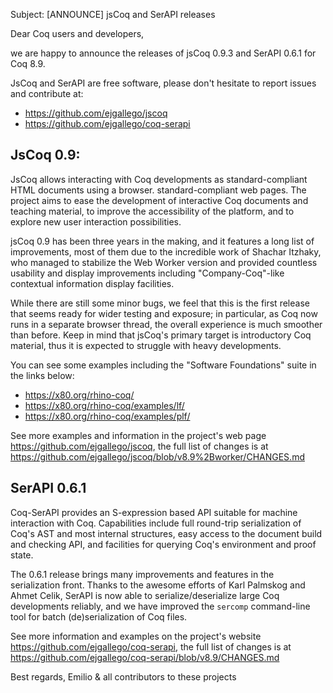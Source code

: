 Subject: [ANNOUNCE] jsCoq and SerAPI releases

Dear Coq users and developers,

we are happy to announce the releases of jsCoq 0.9.3 and SerAPI 0.6.1
for Coq 8.9.

JsCoq and SerAPI are free software, please don't hesitate to report
issues and contribute at:

- https://github.com/ejgallego/jscoq
- https://github.com/ejgallego/coq-serapi

## JsCoq 0.9:

JsCoq allows interacting with Coq developments as standard-compliant
HTML documents using a browser.  standard-compliant web pages. The
project aims to ease the development of interactive Coq documents and
teaching material, to improve the accessibility of the platform, and
to explore new user interaction possibilities.

jsCoq 0.9 has been three years in the making, and it features a long list
of improvements, most of them due to the incredible work of Shachar
Itzhaky, who managed to stabilize the Web Worker version and provided
countless usability and display improvements including
"Company-Coq"-like contextual information display facilities.

While there are still some minor bugs, we feel that this is the first
release that seems ready for wider testing and exposure; in
particular, as Coq now runs in a separate browser thread, the overall
experience is much smoother than before. Keep in mind that jsCoq's
primary target is introductory Coq material, thus it is expected to
struggle with heavy developments.

You can see some examples including the "Software Foundations" suite
in the links below:

- https://x80.org/rhino-coq/
- https://x80.org/rhino-coq/examples/lf/
- https://x80.org/rhino-coq/examples/plf/

See more examples and information in the project's web page
https://github.com/ejgallego/jscoq, the full list of changes is
at https://github.com/ejgallego/jscoq/blob/v8.9%2Bworker/CHANGES.md

## SerAPI 0.6.1

Coq-SerAPI provides an S-expression based API suitable for machine
interaction with Coq. Capabilities include full round-trip
serialization of Coq's AST and most internal structures, easy access
to the document build and checking API, and facilities for querying
Coq's environment and proof state.

The 0.6.1 release brings many improvements and features in the
serialization front. Thanks to the awesome efforts of Karl Palmskog
and Ahmet Celik, SerAPI is now able to serialize/deserialize large Coq
developments reliably, and we have improved the `sercomp` command-line
tool for batch (de)serialization of Coq files.

See more information and examples on the project's website
https://github.com/ejgallego/coq-serapi, the full list of changes is
at https://github.com/ejgallego/coq-serapi/blob/v8.9/CHANGES.md

Best regards,
Emilio & all contributors to these projects
